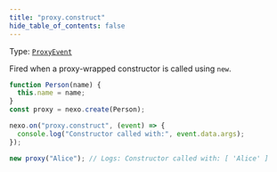 ```yaml
---
title: "proxy.construct"
hide_table_of_contents: false
---
```


Type: [`ProxyEvent`](../../api/classes/ProxyEvent)

Fired when a proxy-wrapped constructor is called using `new`.

```typescript
function Person(name) {
  this.name = name;
}
const proxy = nexo.create(Person);

nexo.on("proxy.construct", (event) => {
  console.log("Constructor called with:", event.data.args);
});

new proxy("Alice"); // Logs: Constructor called with: [ 'Alice' ]
```
